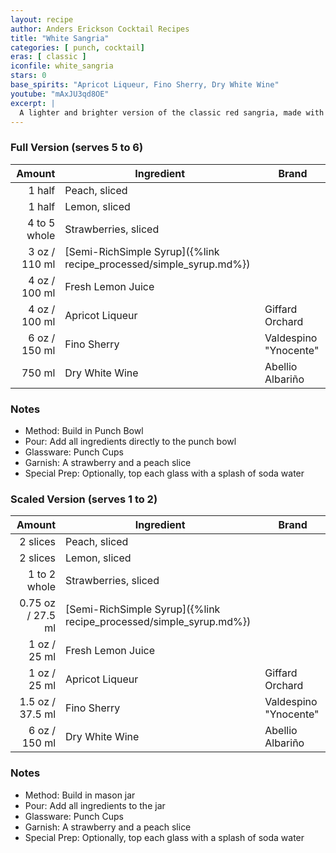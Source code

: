 ```yaml
---
layout: recipe
author: Anders Erickson Cocktail Recipes
title: "White Sangria"
categories: [ punch, cocktail]
eras: [ classic ]
iconfile: white_sangria
stars: 0
base_spirits: "Apricot Liqueur, Fino Sherry, Dry White Wine"
youtube: "mAxJU3qd8OE"
excerpt: |
  A lighter and brighter version of the classic red sangria, made with white wine, fresh fruit, and a touch of sweetness.
---
```


<div class="subrecipe" markdown="1">

### Full Version (serves 5 to 6)

|       Amount | Ingredient                                               | Brand                 |
| -----------: | -------------------------------------------------------- | --------------------- |
|       1 half | Peach, sliced                                            |
|       1 half | Lemon, sliced                                            |
| 4 to 5 whole | Strawberries, sliced                                     |
|         3 oz / 110 ml | [Semi-RichSimple Syrup]({%link recipe_processed/simple_syrup.md%}) |
|         4 oz / 100 ml | Fresh Lemon Juice                                        |
|         4 oz / 100 ml | Apricot Liqueur                                          | Giffard Orchard       |
|         6 oz / 150 ml | Fino Sherry                                              | Valdespino "Ynocente" |
|       750 ml | Dry White Wine                                           | Abellio Albariño      |

### Notes

- Method: Build in Punch Bowl
- Pour: Add all ingredients directly to the punch bowl
- Glassware: Punch Cups
- Garnish: A strawberry and a peach slice
- Special Prep: Optionally, top each glass with a splash of soda water

</div>
<div class="subrecipe" markdown="1">

### Scaled Version (serves 1 to 2)

|       Amount | Ingredient                                               | Brand                 |
| -----------: | -------------------------------------------------------- | --------------------- |
|     2 slices | Peach, sliced                                            |
|     2 slices | Lemon, sliced                                            |
| 1 to 2 whole | Strawberries, sliced                                     |
|      0.75 oz / 27.5 ml | [Semi-RichSimple Syrup]({%link recipe_processed/simple_syrup.md%}) |
|         1 oz / 25 ml | Fresh Lemon Juice                                        |
|         1 oz / 25 ml | Apricot Liqueur                                          | Giffard Orchard       |
|       1.5 oz / 37.5 ml | Fino Sherry                                              | Valdespino "Ynocente" |
|         6 oz / 150 ml | Dry White Wine                                           | Abellio Albariño      |

### Notes

- Method: Build in mason jar
- Pour: Add all ingredients to the jar
- Glassware: Punch Cups
- Garnish: A strawberry and a peach slice
- Special Prep: Optionally, top each glass with a splash of soda water

</div>
